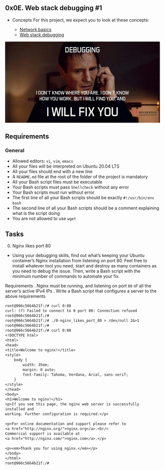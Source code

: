 ## 0x0E. Web stack debugging #1

- Concepts
For this project, we expect you to look at these concepts:

  - [Network basics](https://intranet.alxswe.com/concepts/33)
  - [Web stack debugging](https://intranet.alxswe.com/concepts/68)


<a href="#">
  <img src="B4eeypV.jpg" alt="Badge meme" />
</a>

## Requirements
### General
  - Allowed editors: `vi`, `vim`, `emacs`
  - All your files will be interpreted on Ubuntu 20.04 LTS
  - All your files should end with a new line
  - A `README.md` file at the root of the folder of the project is mandatory
  - All your Bash script files must be executable
  - Your Bash scripts must pass `Shellcheck` without any error
  - Your Bash scripts must run without error
  - The first line of all your Bash scripts should be exactly `#!/usr/bin/env bash`
  - The second line of all your Bash scripts should be a comment explaining what is the script doing
  - You are not allowed to use `wget`

## Tasks
0. Nginx likes port 80
* Using your debugging skills, find out what’s keeping your Ubuntu container’s Nginx installation from listening on port 80. Feel free to install whatever tool you need, start and destroy as many containers as you need to debug the issue. Then, write a Bash script with the minimum number of commands to automate your fix.

Requirements
	. Nginx must be running, and listening on port `80` of all the server’s active IPv4 IPs
	. Write a Bash script that configures a server to the above requirements

```
root@966c5664b21f:/# curl 0:80
curl: (7) Failed to connect to 0 port 80: Connection refused
root@966c5664b21f:/#
root@966c5664b21f:/# ./0-nginx_likes_port_80 > /dev/null 2&>1
root@966c5664b21f:/#
root@966c5664b21f:/# curl 0:80
<!DOCTYPE html>
<html>
<head>
<title>Welcome to nginx!</title>
<style>
    body {
        width: 35em;
        margin: 0 auto;
        font-family: Tahoma, Verdana, Arial, sans-serif;
    }
</style>
</head>
<body>
<h1>Welcome to nginx!</h1>
<p>If you see this page, the nginx web server is successfully installed and
working. Further configuration is required.</p>

<p>For online documentation and support please refer to
<a href="http://nginx.org/">nginx.org</a>.<br/>
Commercial support is available at
<a href="http://nginx.com/">nginx.com</a>.</p>

<p><em>Thank you for using nginx.</em></p>
</body>
</html>
root@966c5664b21f:/#
```

